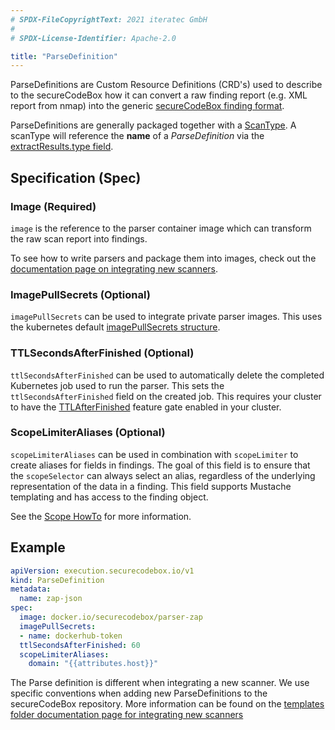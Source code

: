 ```yaml
---
# SPDX-FileCopyrightText: 2021 iteratec GmbH
#
# SPDX-License-Identifier: Apache-2.0

title: "ParseDefinition"
---
```


ParseDefinitions are Custom Resource Definitions (CRD's) used to describe to the secureCodeBox how it can convert a raw finding report (e.g. XML report from nmap) into the generic [secureCodeBox finding format](/docs/api/finding).

ParseDefinitions are generally packaged together with a [ScanType](/docs/api/crds/scan-type/).
A scanType will reference the **name** of a *ParseDefinition* via the [extractResults.type field](/docs/api/crds/scan-type#extractresultstype-required).

## Specification (Spec)

### Image (Required)

`image` is the reference to the parser container image which can transform the raw scan report into findings.

To see how to write parsers and package them into images, check out the [documentation page on integrating new scanners](/docs/contributing/integrating-a-scanner).

### ImagePullSecrets (Optional)

`imagePullSecrets` can be used to integrate private parser images.
This uses the kubernetes default [imagePullSecrets structure](https://kubernetes.io/docs/tasks/configure-pod-container/pull-image-private-registry/).

### TTLSecondsAfterFinished (Optional)

`ttlSecondsAfterFinished` can be used to automatically delete the completed Kubernetes job used to run the parser.
This sets the `ttlSecondsAfterFinished` field on the created job. This requires your cluster to have the [TTLAfterFinished](https://kubernetes.io/docs/concepts/workloads/controllers/ttlafterfinished/) feature gate enabled in your cluster.

### ScopeLimiterAliases (Optional)

`scopeLimiterAliases` can be used in combination with `scopeLimiter` to create aliases for fields in findings.
The goal of this field is to ensure that the `scopeSelector` can always select an alias, regardless of the underlying representation of the data in a finding.
This field supports Mustache templating and has access to the finding object.

See the [Scope HowTo](/docs/how-tos/scope) for more information.

## Example

```yaml
apiVersion: execution.securecodebox.io/v1
kind: ParseDefinition
metadata:
  name: zap-json
spec:
  image: docker.io/securecodebox/parser-zap
  imagePullSecrets:
  - name: dockerhub-token
  ttlSecondsAfterFinished: 60
  scopeLimiterAliases:
    domain: "{{attributes.host}}"
```
The Parse definition is different when integrating a new scanner. We use specific conventions when adding new ParseDefinitions to the secureCodeBox repository. 
More information can be found on the [templates folder documentation page for integrating new scanners](/docs/contributing/integrating-a-scanner/templates-dir)
